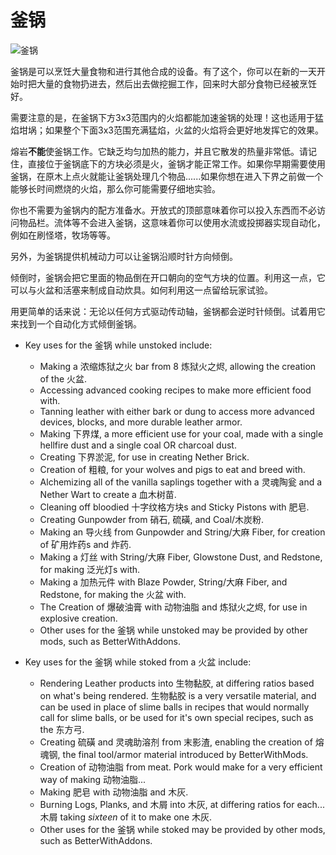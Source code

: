 # 釜锅

![釜锅](block:betterwithmods:cooking_pot@1)

釜锅是可以烹饪大量食物和进行其他合成的设备。有了这个，你可以在新的一天开始时把大量的食物扔进去，然后出去做挖掘工作，回来时大部分食物已经被烹饪好。

需要注意的是，在釜锅下方3x3范围内的火焰都能加速釜锅的处理！这也适用于猛焰坩埚；如果整个下面3x3范围充满猛焰，火盆的火焰将会更好地发挥它的效果。

熔岩**不能**使釜锅工作。它缺乏均匀加热的能力，并且它散发的热量非常低。请记住，直接位于釜锅底下的方块必须是火，釜锅才能正常工作。如果你早期需要使用釜锅，在原木上点火就能让釜锅处理几个物品......如果你想在进入下界之前做一个能够长时间燃烧的火焰，那么你可能需要仔细地实验。

你也不需要为釜锅内的配方准备水。开放式的顶部意味着你可以投入东西而不必访问物品栏。流体等不会进入釜锅，这意味着你可以使用水流或投掷器实现自动化，例如在刷怪塔，牧场等等。

另外，为釜锅提供机械动力可以让釜锅沿顺时针方向倾倒。

倾倒时，釜锅会把它里面的物品倒在开口朝向的空气方块的位置。利用这一点，它可以与火盆和活塞来制成自动炊具。如何利用这一点留给玩家试验。

用更简单的话来说：无论以任何方式驱动传动轴，釜锅都会逆时针倾倒。试着用它来找到一个自动化方式倾倒釜锅。

* Key uses for the 釜锅 while unstoked include:
    * Making a 浓缩炼狱之火 bar from 8 炼狱火之烬, allowing the creation of the 火盆.
    * Accessing advanced cooking recipes to make more efficient food with.
    * Tanning leather with either bark or dung to access more advanced devices, blocks, and more durable leather armor.
    * Making 下界煤, a more efficient use for your coal, made with a single hellfire dust and a single coal OR charcoal dust.
    * Creating 下界淤泥, for use in creating Nether Brick.
    * Creation of 粗粮, for your wolves and pigs to eat and breed with.
    * Alchemizing all of the vanilla saplings together with a 灵魂陶瓮 and a Nether Wart to create a 血木树苗.
    * Cleaning off bloodied 十字纹格方块s and Sticky Pistons with 肥皂.
    * Creating Gunpowder from 硝石, 硫磺, and Coal/木炭粉.
    * Making an 导火线 from Gunpowder and String/大麻 Fiber, for creation of 矿用炸药s and 炸药.
    * Making a 灯丝 with String/大麻 Fiber, Glowstone Dust, and Redstone, for making 泛光灯s with.
    * Making a 加热元件 with Blaze Powder, String/大麻 Fiber, and Redstone, for making the 火盆 with.
    * The Creation of 爆破油膏 with 动物油脂 and 炼狱火之烬, for use in explosive creation.
    * Other uses for the 釜锅 while unstoked may be provided by other mods, such as BetterWithAddons.

* Key uses for the 釜锅 while stoked from a 火盆 include:
    * Rendering Leather products into 生物黏胶, at differing ratios based on what's being rendered. 生物黏胶 is a very versatile material, and can be used in place of slime balls in recipes that would normally call for slime balls, or be used for it's own special recipes, such as the 东方弓.
    * Creating 硫磺 and 灵魂助溶剂 from 末影渣, enabling the creation of 熔魂钢, the final tool/armor material introduced by BetterWithMods.
    * Creation of 动物油脂 from meat. Pork would make for a very efficient way of making 动物油脂...
    * Making 肥皂 with 动物油脂 and 木灰.
    * Burning Logs, Planks, and 木屑 into 木灰, at differing ratios for each... 木屑 taking *sixteen* of it to make one 木灰.
    * Other uses for the 釜锅 while stoked may be provided by other mods, such as BetterWithAddons.
